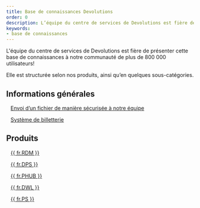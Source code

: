 ```yaml
---
title: Base de connaissances Devolutions
order: 0
description: L’équipe du centre de services de Devolutions est fière de présenter cette base de connaissances à notre communauté de plus de 800 000 utilisateurs!
keywords:
- base de connaissances
---
```

L'équipe du centre de services de Devolutions est fière de présenter cette base de connaissances à notre communauté de plus de 800 000 utilisateurs!  

Elle est structurée selon nos produits, ainsi qu’en quelques sous-catégories.  

## Informations générales 
&nbsp; &nbsp;[Envoi d’un fichier de manière sécurisée à notre équipe](/fr/kb/devolutions-customer-success/securely-send-file/)  

&nbsp; &nbsp;[Système de billetterie](/fr/kb/devolutions-customer-success/ticketing-system/)  

## Produits 
&nbsp; &nbsp;[{{ fr.RDM }}](/fr/kb/remote-desktop-manager/)  

&nbsp; &nbsp;[{{ fr.DPS }}](/fr/kb/devolutions-server/)  

&nbsp; &nbsp;[{{ fr.PHUB }}](/fr/kb/password-hub/)  

&nbsp; &nbsp;[{{ fr.DWL }}](/fr/kb/devolutions-web-login/)  

&nbsp; &nbsp;[{{ fr.PS }}](/fr/kb/devolutions-powershell/)
